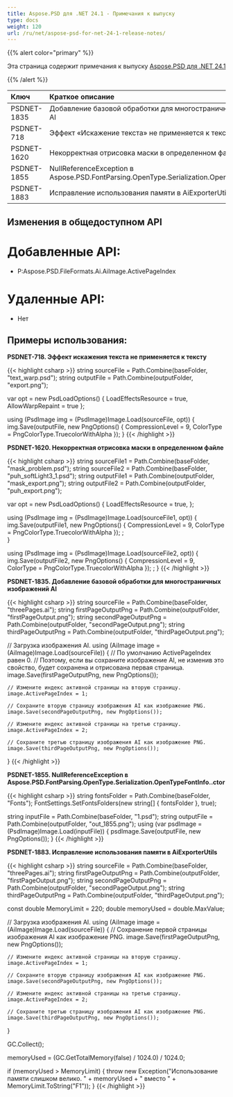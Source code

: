 ```yaml
---
title: Aspose.PSD для .NET 24.1 - Примечания к выпуску
type: docs
weight: 120
url: /ru/net/aspose-psd-for-net-24-1-release-notes/
---
```


{{% alert color="primary" %}}

Эта страница содержит примечания к выпуску [Aspose.PSD для .NET 24.1](https://www.nuget.org/packages/Aspose.PSD/)

{{% /alert %}}

| **Ключ**    | **Краткое описание**                                                                               | **Категория** |
|:------------|:--------------------------------------------------------------------------------------------------|:------------|
| PSDNET-1835 | Добавление базовой обработки для многостраничных изображений AI                                   |   Функция    |
| PSDNET-718  | Эффект «Искажение текста» не применяется к тексту                                                   |     Ошибка    |
| PSDNET-1620 | Некорректная отрисовка маски в определенном файле                                                   |     Ошибка    |
| PSDNET-1855 | NullReferenceException в Aspose.PSD.FontParsing.OpenType.Serialization.OpenTypeFontInfo..ctor        |     Ошибка    |
| PSDNET-1883 | Исправление использования памяти в AiExporterUtils                                                  |     Ошибка    |



## **Изменения в общедоступном API**
# **Добавленные API:**
- P:Aspose.PSD.FileFormats.Ai.AiImage.ActivePageIndex

# **Удаленные API:**
- Нет


## **Примеры использования:**

**PSDNET-718. Эффект искажения текста не применяется к тексту**

{{< highlight csharp >}}
string sourceFile = Path.Combine(baseFolder, "text_warp.psd");
string outputFile = Path.Combine(outputFolder, "export.png");

var opt = new PsdLoadOptions()
{
    LoadEffectsResource = true,
    AllowWarpRepaint = true
};

using (PsdImage img = (PsdImage)Image.Load(sourceFile, opt))
{
    img.Save(outputFile, new PngOptions() { CompressionLevel = 9, ColorType = PngColorType.TruecolorWithAlpha });
}
{{< /highlight >}}

**PSDNET-1620. Некорректная отрисовка маски в определенном файле**

{{< highlight csharp >}}
string sourceFile1 = Path.Combine(baseFolder, "mask_problem.psd");
string sourceFile2 = Path.Combine(baseFolder, "puh_softLight3_1.psd");
string outputFile1 = Path.Combine(outputFolder, "mask_export.png");
string outputFile2 = Path.Combine(outputFolder, "puh_export.png");

var opt = new PsdLoadOptions()
{
    LoadEffectsResource = true,
};

using (PsdImage img = (PsdImage)Image.Load(sourceFile1, opt))
{
    img.Save(outputFile1, new PngOptions() { CompressionLevel = 9, ColorType = PngColorType.TruecolorWithAlpha }); ;                
}

using (PsdImage img = (PsdImage)Image.Load(sourceFile2, opt))
{
    img.Save(outputFile2, new PngOptions() { CompressionLevel = 9, ColorType = PngColorType.TruecolorWithAlpha }); ;
}
{{< /highlight >}}

**PSDNET-1835. Добавление базовой обработки для многостраничных изображений AI**

{{< highlight csharp >}}
string sourceFile = Path.Combine(baseFolder, "threePages.ai");
string firstPageOutputPng = Path.Combine(outputFolder, "firstPageOutput.png");
string secondPageOutputPng = Path.Combine(outputFolder, "secondPageOutput.png");
string thirdPageOutputPng = Path.Combine(outputFolder, "thirdPageOutput.png");

// Загрузка изображения AI.
using (AiImage image = (AiImage)Image.Load(sourceFile))
{
    // По умолчанию ActivePageIndex равен 0.
    // Поэтому, если вы сохраните изображение AI, не изменив это свойство, будет сохранена и отрисована первая страница.
    image.Save(firstPageOutputPng, new PngOptions());

    // Измените индекс активной страницы на вторую страницу.
    image.ActivePageIndex = 1;

    // Сохраните вторую страницу изображения AI как изображение PNG.
    image.Save(secondPageOutputPng, new PngOptions());

    // Измените индекс активной страницы на третью страницу.
    image.ActivePageIndex = 2;

    // Сохраните третью страницу изображения AI как изображение PNG.
    image.Save(thirdPageOutputPng, new PngOptions());
}
{{< /highlight >}}

**PSDNET-1855. NullReferenceException в Aspose.PSD.FontParsing.OpenType.Serialization.OpenTypeFontInfo..ctor**

{{< highlight csharp >}}
string fontsFolder = Path.Combine(baseFolder, "Fonts");
FontSettings.SetFontsFolders(new string[] { fontsFolder }, true);

string inputFile = Path.Combine(baseFolder, "1.psd");
string outputFile = Path.Combine(outputFolder, "out_1855.png");
using (var psdImage = (PsdImage)Image.Load(inputFile))
{
    psdImage.Save(outputFile, new PngOptions());
}
{{< /highlight >}}

**PSDNET-1883. Исправление использования памяти в AiExporterUtils**

{{< highlight csharp >}}
string sourceFile = Path.Combine(baseFolder, "threePages.ai");
string firstPageOutputPng = Path.Combine(outputFolder, "firstPageOutput.png");
string secondPageOutputPng = Path.Combine(outputFolder, "secondPageOutput.png");
string thirdPageOutputPng = Path.Combine(outputFolder, "thirdPageOutput.png");

const double MemoryLimit = 220;
double memoryUsed = double.MaxValue;

// Загрузка изображения AI.
using (AiImage image = (AiImage)Image.Load(sourceFile))
{
    // Сохранение первой страницы изображения AI как изображение PNG.
    image.Save(firstPageOutputPng, new PngOptions());

    // Измените индекс активной страницы на вторую страницу.
    image.ActivePageIndex = 1;

    // Сохраните вторую страницу изображения AI как изображение PNG.
    image.Save(secondPageOutputPng, new PngOptions());

    // Измените индекс активной страницы на третью страницу.
    image.ActivePageIndex = 2;

    // Сохраните третью страницу изображения AI как изображение PNG.
    image.Save(thirdPageOutputPng, new PngOptions());
}

GC.Collect();

memoryUsed = (GC.GetTotalMemory(false) / 1024.0) / 1024.0;

if (memoryUsed > MemoryLimit)
{
    throw new Exception("Использование памяти слишком велико. " + memoryUsed + " вместо " + MemoryLimit.ToString("F1"));
}
{{< /highlight >}}
